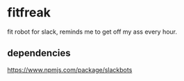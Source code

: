 # fitfreak
fit robot for slack, reminds me to get off my ass every hour.

## dependencies

https://www.npmjs.com/package/slackbots
